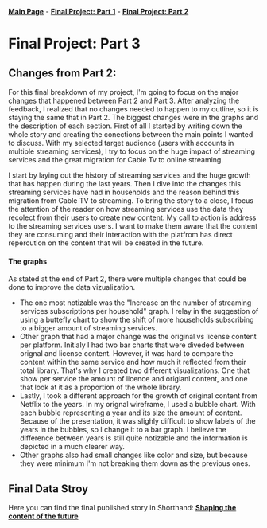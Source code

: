 [**Main Page**](https://sandrac1996.github.io/Cota_Portfolio/) - [**Final Project: Part 1**](https://sandrac1996.github.io/Cota_Portfolio/FP1.html) - [**Final Project: Part 2**](https://sandrac1996.github.io/Cota_Portfolio/FP2.html)

# Final Project: **Part 3**

## Changes from Part 2:
For this final breakdown of my project, I'm going to focus on the major changes that happened between Part 2 and Part 3. After analyzing the feedback, I realized that no changes needed to happen to my outline, so it is staying the same that in Part 2. The biggest changes were in the graphs and the description of each section.
First of all I started by writing down the whole story and creating the conections between the main points I wanted to discuss. With my selected target audience (users with accounts in multiple streaming services), I try to focus on the huge impact of streaming services and the great migration for Cable Tv to online streaming.

I start by laying out the history of streaming services and the huge growth that has happen during the last years. Then I dive into the changes this streaming services have had in households and the reason behind this migration from Cable TV to streaming. To bring the story to a close, I focus the attention of the reader on how streaming services use the data they recolect from their users to create new content. My call to action is address to the streaming services users. I want to make them aware that the content they are consuming and their interaction with the platfrom has direct repercution on the content that will be created in the future. 

#### The graphs
As stated at the end of Part 2, there were multiple changes that could be done to improve the data vizualization. 
- The one most notizable was the "Increase on the number of streaming services subscriptions per household" graph. I relay in the suggestion of using a buttefly chart to show the shift of more households subscribing to a bigger amount of streaming services. 
- Other graph that had a major change was the original vs license content per platform. Initialy I had two bar charts that were diveded between orignal and license content. However, it was hard to compare the content within the same service and how much it reflected from their total library. That's why I created two different visualizations. One that show per service the amount of licence and origianl content, and one that look at it as a proportion of the whole library. 
- Lastly, I took a different approach for the growth of original content from Netflix to the years. In my orignal wireframe, I used a bubble chart. With each bubble representing a year and its size the amount of content. Because of the presentation, it was slighly difficult to show labels of the years in the bubbles, so I change it to a bar graph. I believe the difference between years is still quite notizable and the information is depicted in a much clearer way.
- Other graphs also had small changes like color and size, but because they were minimum I'm not breaking them down as the previous ones. 

## Final Data Stroy
Here you can find the final published story in Shorthand: [**Shaping the content of the future**](https://carnegiemellon.shorthandstories.com/shaping-the-content--of-the-future/index.html)
